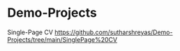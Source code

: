 # Demo-Projects

Single-Page CV
https://github.com/sutharshreyas/Demo-Projects/tree/main/SinglePage%20CV